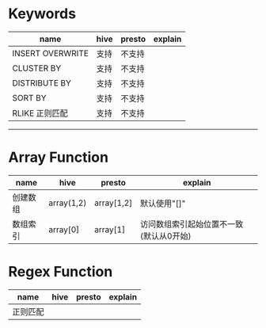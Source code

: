 # Keywords
| name             | hive | presto | explain |
| ---------------- | ---- | ------ | ------- |
| INSERT OVERWRITE | 支持 | 不支持 |         |
| CLUSTER BY       | 支持 | 不支持 |         |
| DISTRIBUTE BY    | 支持 | 不支持 |         |
| SORT BY          | 支持 | 不支持 |         |
| RLIKE 正则匹配   | 支持 | 不支持 |         |
- - -

# Array Function

| name     | hive       | presto     | explain                                 |
| -------- | ---------- | ---------- | --------------------------------------- |
| 创建数组 | array(1,2) | array[1,2] | 默认使用"[]"                            |
| 数组索引 | array[0]   | array[1]   | 访问数组索引起始位置不一致(默认从0开始) |

# Regex Function
| name     | hive | presto | explain |
| -------- | ---- | ------ | ------- |
| 正则匹配 |      |        |         |